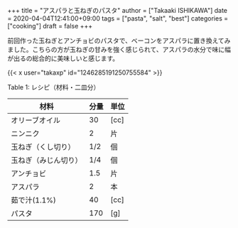 +++
title = "アスパラと玉ねぎのパスタ"
author = ["Takaaki ISHIKAWA"]
date = 2020-04-04T12:41:00+09:00
tags = ["pasta", "salt", "best"]
categories = ["cooking"]
draft = false
+++

前回作った玉ねぎとアンチョビのパスタで、ベーコンをアスパラに置き換えてみました。こちらの方が玉ねぎの甘みを強く感じられて、アスパラの水分で味に幅が出るの総合的に美味しいと感じます。  

{{< x user="takaxp" id="1246285191250755584" >}}  

<div class="table-caption">
  <span class="table-number">Table 1</span>:
  レシピ（材料・二皿分）
</div>

| 材料       | 分量 | 単位 |
|----------|----|----|
| オリーブオイル | 30  | [cc] |
| ニンニク   | 2   | 片   |
| 玉ねぎ（くし切り） | 1/2 | 個   |
| 玉ねぎ（みじん切り） | 1/4 | 個   |
| アンチョビ | 1.5 | 片   |
| アスパラ   | 2   | 本   |
| 茹で汁(1.1%) | 40  | [cc] |
| パスタ     | 170 | [g]  |
